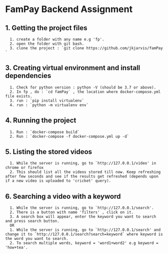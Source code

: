 # FamPay Backend Assignment

## 1. Getting the project files
      1. create a folder with any name e.g 'fp'.
      2. open the folder with git bash.
      3. clone the project : `git clone https://github.com/jkjarvis/famPay `

<!-- ## 2. Setting the project
      1. Start docker engine.
      2. Go to fp and then : `cd famPay`
      3. Run : `docker-compose -f docker-compose.yml up -d` -->

## 3. Creating virtual environment and install dependencies
      1. Check for python version : python -V (should be 3.7 or above).
      2. In fp , do : `cd famPay` , the location where docker-compose.yml file exists.
      3. run : `pip install virtualenv`
      4. run : `python -m virtualenv env`
<!--       5. FOR WINDOWS : run `env\Scripts\activate `
         For MAC/LINUX : run `source env/bin/activate` -->
<!--       6. After the virtualenv is activate , run : `pip install -r ../requirements.txt ` (FOR MAC/LINUX) OR `pip install -r ..\requirements.txt ` (FOR WINDOWS)
      7.Wait for the dependencies to download. -->

## 4. Running the project
      1. Run : `docker-compose build`
      2. Run : `docker-compose -f docker-compose.yml up -d`
      
<!--       1. Make sure you are in `fp/fampay/famPay` directory.
      2. Run : `python manage.py runserver`
      3. Open 'http://127.0.0.1:8000' in chrome or firefox.
      4. You should see the default rest api homepage. -->

## 5. Listing the stored videos
      1. While the server is running, go to `http://127.0.0.1/video' in chrome or firefox
      2. This should list all the videos stored till now. Keep refreshing after few seconds and see if the results get refreshed (depends upon if a new video is uploaded to 'cricket' query).

## 6. Searching a video with a keyword
      1. While the server is running, go to `http://127.0.0.1/search'.
      2. There is a button with name 'filters' , click on it.
      3. A search box will appear, enter the keyword you want to search and press search button.
      OR
      1. While the server is running, go to `http://127.0.0.1/search' and change it to `http://127.0.0.1/search?search=keyword` where keyword is the word you want to search.
      2. To search multiple words, keyword = 'word1+word2' e.g keyword = 'how+tea'.
      
